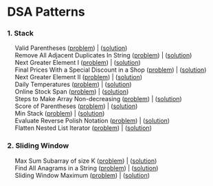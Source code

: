 <h1> DSA Patterns </h1>

<h3> 1. Stack </h3>
  &emsp; Valid Parentheses (<a href= "https://leetcode.com/problems/valid-parentheses/">problem</a>) | (<a href= "https://github.com/s-raksha/competitive-programming/blob/main/leetcode/problems/stack/ValidParentheses.java">solution</a>)
  <br/>
   &emsp; Remove All Adjacent Duplicates In String (<a href= "https://leetcode.com/problems/remove-all-adjacent-duplicates-in-string/description/">problem</a>) | (<a href= "https://github.com/s-raksha/data-structure-and-algorithm/blob/main/leetcode/problems/stack/RemoveAllAdjacentDuplicatesInString.java">solution</a>)
  <br/>
  &emsp; Next Greater Element I (<a href= "https://leetcode.com/problems/next-greater-element-i/">problem</a>) | (<a href= "https://github.com/s-raksha/competitive-programming/blob/main/leetcode/problems/stack/NextGreaterElementI.java">solution</a>)
  <br/>
  &emsp; Final Prices With a Special Discount in a Shop (<a href= "https://leetcode.com/problems/final-prices-with-a-special-discount-in-a-shop/">problem</a>) | (<a href= "https://github.com/s-raksha/competitive-programming/blob/main/leetcode/problems/stack/FinalPricesWithASpecialDiscountInAShop.java">solution</a>)
  <br/>
  &emsp; Next Greater Element II (<a href= "https://leetcode.com/problems/next-greater-element-ii/">problem</a>) | (<a href= "https://github.com/s-raksha/competitive-programming/blob/main/leetcode/problems/stack/NextGreaterElementII.java">solution</a>)
  <br/>
  &emsp; Daily Temperatures (<a href= "https://leetcode.com/problems/daily-temperatures/">problem</a>) | (<a href= "https://github.com/s-raksha/competitive-programming/blob/main/leetcode/problems/stack/DailyTemperatures.java">solution</a>)
  <br/>
  &emsp; Online Stock Span (<a href= "https://leetcode.com/problems/online-stock-span/">problem</a>) | (<a href= "https://github.com/s-raksha/competitive-programming/blob/main/leetcode/problems/stack/OnlineStockSpan.java">solution</a>)
  <br/>
  &emsp; Steps to Make Array Non-decreasing (<a href= "https://leetcode.com/problems/steps-to-make-array-non-decreasing/">problem</a>) | (<a href= "https://github.com/s-raksha/competitive-programming/blob/main/leetcode/note/stack/StepsToMakeArrayNon_decreasing.java">solution</a>)
  <br/>
  &emsp; Score of Parentheses (<a href= "https://leetcode.com/problems/score-of-parentheses/">problem</a>) | (<a href= "https://github.com/s-raksha/competitive-programming/blob/main/leetcode/note/stack/ScoreOfParentheses.java">solution</a>)
  <br/>
  &emsp; Min Stack (<a href= "https://leetcode.com/problems/min-stack/">problem</a>) | (<a href= "https://github.com/s-raksha/competitive-programming/blob/main/leetcode/problems/stack/MinStack.java">solution</a>)
  <br/>
  &emsp; Evaluate Reverse Polish Notation (<a href= "https://leetcode.com/problems/evaluate-reverse-polish-notation/">problem</a>) | (<a href= "https://github.com/s-raksha/competitive-programming/blob/main/leetcode/note/stack/EvaluateReversePolishNotation.java">solution</a>)
  <br/>
  &emsp; Flatten Nested List Iterator (<a href= "https://leetcode.com/problems/flatten-nested-list-iterator/">problem</a>) | (<a href= "https://github.com/s-raksha/competitive-programming/blob/main/leetcode/note/stack/FlattenNestedListIterator.java">solution</a>)
  <br/>
  
<h3> 2. Sliding Window </h3>
  &emsp; Max Sum Subarray of size K (<a href= "https://practice.geeksforgeeks.org/problems/max-sum-subarray-of-size-k5313/1">problem</a>) | (<a href= "https://github.com/s-raksha/competitive-programming/blob/main/gfg/sliding_window/MaxSumSubarrayOfSizeK.java">solution</a>)
  <br/>
  &emsp; Find All Anagrams in a String (<a href= "https://leetcode.com/problems/find-all-anagrams-in-a-string/description/">problem</a>) | (<a href= "https://github.com/s-raksha/competitive-programming/blob/main/leetcode/problems/slidingwindow/FindAllAnagramsInAString.java">solution</a>)
  <br/>
  &emsp; Sliding Window Maximum (<a href= "https://leetcode.com/problems/sliding-window-maximum/description/">problem</a>) | (<a href= "https://github.com/s-raksha/data-structure-and-algorithm/blob/main/leetcode/note/slidingwindow/SlidingWindowMaximum.java">solution</a>)
  <br/>
